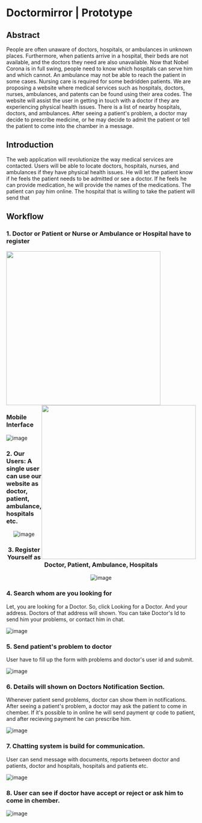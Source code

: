 
# Doctormirror | Prototype

## Abstract

People are often unaware of doctors, hospitals, or ambulances in unknown places. Furthermore, when patients arrive in a hospital, their beds are not available, and the doctors they need are also unavailable. Now that Nobel Corona is in full swing, people need to know which hospitals can serve him and which cannot. An ambulance may not be able to reach the patient in some cases. Nursing care is required for some bedridden patients. We are proposing a website where medical services such as hospitals, doctors, nurses, ambulances, and patents can be found using their area codes. The website will assist the user in getting in touch with a doctor if they are experiencing physical health issues. There is a list of nearby hospitals, doctors, and ambulances. After seeing a patient's problem, a doctor may decide to prescribe medicine, or he may decide to admit the patient or tell the patient to come into the chamber in a message.

## Introduction

The web application will revolutionize the way medical services are contacted. Users will be able to locate doctors, hospitals, nurses, and ambulances if they have physical health issues. He will let the patient know if he feels the patient needs to be admitted or see a doctor. If he feels he can provide medication, he will provide the names of the medications. The patient can pay him online. The hospital that is willing to take the patient will send that


## Workflow

### 1. Doctor or Patient or Nurse or Ambulance or Hospital have to register

<div>

<img width="410px" src="https://user-images.githubusercontent.com/55041104/196102749-c3ef6435-bccc-4ac0-b956-fb2f41135216.png"/>

<img width="410px" style="float:right" src="https://user-images.githubusercontent.com/55041104/196103313-1168f0b8-ca7b-4de8-9e0c-8109b4f73b45.png"/>


### Mobile Interface

![image](https://user-images.githubusercontent.com/55041104/196165341-978d06a3-d6ce-40e8-9985-3666443314bb.png)


</div>


### 2. Our Users: A single user can use our website as doctor, patient, ambulance, hospitals etc.

<center>

![image](https://user-images.githubusercontent.com/55041104/196156381-0c026e88-de28-4178-b452-e8d4699190ef.png)


### 3. Register Yourself as Doctor, Patient, Ambulance, Hospitals

![image](https://user-images.githubusercontent.com/55041104/196159755-7a9d8348-5a9f-4d63-b4b0-f54529e7f936.png)


</center>

### 4. Search whom are you looking for

Let, you are looking for a Doctor. So, click Looking for a Doctor. And your address. Doctors of that address will shown. You can take Doctor's Id to send him your problems, or contact him in chat.


![image](https://user-images.githubusercontent.com/55041104/196186543-74a72961-73bb-4012-a0d4-ae56d596d966.png)


### 5. Send patient's problem to doctor

User have to fill up the form with problems and doctor's user id and submit.

![image](https://user-images.githubusercontent.com/55041104/196208823-60cd5dff-9709-45fd-9025-64112bce4fd2.png)


### 6. Details will shown on Doctors Notification Section.

Whenever patient send problems, doctor can show them in notifications. After seeing a patient's problem, a doctor may ask the patient to come in chember. If it's possible to in online he will send payment qr code to patient, and after recieving payment he can prescribe him.

![image](https://user-images.githubusercontent.com/55041104/196210200-2e9f0f47-60c0-4e23-a780-901aa8db9daf.png)


### 7. Chatting system is build for communication.

User can send message with documents, reports between doctor and patients, doctor and hospitals, hospitals and patients etc.

![image](https://user-images.githubusercontent.com/55041104/196213098-ed2e0cb8-e567-4afd-8029-f0ec66c46636.png)


### 8. User can see if doctor have accept or reject or ask him to come in chember.

![image](https://user-images.githubusercontent.com/55041104/196214153-ce42df58-778c-4b19-9d94-446c587e32d7.png)


<!--

Go to https://doctormirror.herokuapp.com


##### Note
You have to sign up and than login, to access site. Images are not shown, I don't know why. It show when i run in local


 -->
